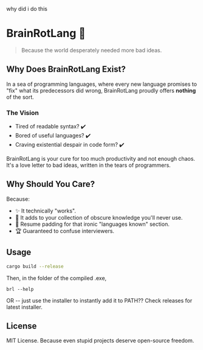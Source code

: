 why did i do this
# BrainRotLang 🧠
> Because the world desperately needed more bad ideas.

## Why Does BrainRotLang Exist?

In a sea of programming languages, where every new language promises to "fix" what its predecessors did wrong, BrainRotLang proudly offers **nothing** of the sort.

### The Vision
- Tired of readable syntax? ✔️
- Bored of useful languages? ✔️
- Craving existential despair in code form? ✔️

BrainRotLang is your cure for too much productivity and not enough chaos. It's a love letter to bad ideas, written in the tears of programmers.

## Why Should You Care?

Because:
- ✨ It technically "works".
- 🧠 It adds to your collection of obscure knowledge you'll never use.
- 💼 Resume padding for that ironic "languages known" section.
- 🏆 Guaranteed to confuse interviewers.

## Usage

```bash
cargo build --release
```
Then, in the folder of the compiled .exe,
```
brl --help
```

OR -- just use the installer to instantly add it to PATH??
Check releases for latest installer.

## License
MIT License. Because even stupid projects deserve open-source freedom.

